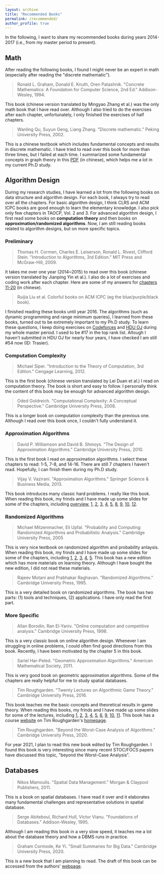 ```yaml
---
layout: archive
title: "Recommended Books"
permalink: /recommended/
author_profile: true
---
```


In the following, I want to share my recommended books during years 2014-2017 (i.e., from my master period  to present).


## Math

After reading the following books, I found I might never be an expert in math (especially after reading the "discrete mathematic").

> Ronald L. Graham, Donald E. Knuth, Oren Patashnik. "Concrete Mathematics: A Foundation for Computer Science, 2nd Ed." Addison-Wesley, 1994.

This book (chinese version translated by Mingyao Zhang et al.) was the only math book that I have read over. Although I also tried to do the exercises after each chapter, unfortunately, I only finished the exercises of half chapters.

> Wanling Qu, Suyun Geng, Liang Zhang. "Discrete mathematic." Peking University Press, 2002.

This is a chinese textbook which includes fundamental concepts and results in discrete mathematic. I have tried to read over this book for more than three times, but I failed at each time. I summarized some fundamental concepts in graph theory in this [PDF](https://github.com/yzengal/recommended-books/blob/main/concept-in-graph-theory.pdf) (in chinese), which helps me a lot in my current Ph.D study.

## Algorithm Design

During my research studies, I have learned a lot from the following books on data structure and algorithm design. For each book, I always try to read over all the chapters.
For basic algorithm design, I think CLRS and ACM ICPC books are good enough to learn the elementary knowledge. I also pick only few chapters in TAOCP, Vol. 2 and 3.
For advanced algorithm design, I first read some books on **computation theory** and then books on **approximation/randomized algorithms**. Now, I am still reading books related to algorithm designs, but on more specific topics.

### Preliminary 

> Thomas H. Cormen, Charles E. Leiserson, Ronald L. Rivest, Clifford Stein. "Introduction to Algorithms, 3rd Edition." MIT Press and McGraw-Hill, 2009.

It takes me over one year (2014~2015) to read over this book (chinese version translated by Jianping Yin et al.). I also do a lot of exercises and coding work after each chapter. Here are some of my answers for [chapters 11-20](https://github.com/yzengal/recommended-books/blob/main/CLRS-selected-answers.zip) (in chinese).

> Ruijia Liu et al. Colorful books on ACM ICPC (eg the blue/purple/black book). 

I finished reading these books until year 2016. The algorithms (such as dynamic programming and range minimum queries), I learned from these books, turned out to be extremely important to my Ph.D study. To learn these questions, I keep doing exercises on [Codeforces](http://codeforces.com/) and [HDU OJ](http://acm.hdu.edu.cn/) during my whole master period. I used to be #17 in the top rank list. Altough I haven't submitted in HDU OJ for nearly four years, I have checked I am still #54 now (ID: Trasier).

### Computation Complexity

> Michael Siper. "Introduction to the Theory of Computation, 3rd Edition." Cengage Learning, 2012.

This is the first book (chinese version translated by Lei Duan et al.) I read on computation theory. The book is short and easy to follow. I personally think the content of this book may be enough for advanced algorithm design.

> Oded Goldreich. "Computational Complexity: A Conceptual Perspective." Cambridge University Press, 2008.

This is a longer book on computation complexity than the previous one. Although I read over this book once, I couldn't fully understand it.

### Approximation Algorithms

> David P. Williamson and David B. Shmoys. "The Design of Approximation Algorithms." Cambridge University Press, 2010.

This is the first book I read on approximation algorithms. I select these chapters to read: 1-5, 7-8, and 14-16. There are still 7 chapters I haven't read. Hopefully, I can finish them during my Ph.D study.

> Vijay V. Vazirani. "Approximation Algorithms." Springer Science & Business Media, 2013.

This book introduces many classic hard problems. I really like this book. When reading this book, my frinds and I have made up some slides for some of the chapters, including
[overview](https://github.com/yzengal/recommended-books/blob/main/approximation/0-yxz.pptx), [1](https://github.com/yzengal/recommended-books/blob/main/approximation/1-yxz.pptx), [2](https://github.com/yzengal/recommended-books/blob/main/approximation/2-yxz.pptx), [3](https://github.com/yzengal/recommended-books/blob/main/approximation/3-yxz.pptx), [4](https://github.com/yzengal/recommended-books/blob/main/approximation/4-qyl.pptx), [5](https://github.com/yzengal/recommended-books/blob/main/approximation/5-ky.pptx), [8](https://github.com/yzengal/recommended-books/blob/main/approximation/8-yxz.pptx), [9](https://github.com/yzengal/recommended-books/blob/main/approximation/9-yxz.pptx), [10](https://github.com/yzengal/recommended-books/blob/main/approximation/10-yxz.pptx), [12](https://github.com/yzengal/recommended-books/blob/main/approximation/12-qyl.pdf).

### Randomized Algorithms

> Michael Mitzenmacher, Eli Upfal. "Probability and Computing: Randomized Algorithms and Probabilistic Analysis." Cambridge University Press, 2005

This is very nice textbook on randomized algorithm and probability anlaysis. When reading this book, my frinds and I have made up some slides for some of the chapters, including 
[1](https://github.com/yzengal/recommended-books/blob/main/randomized/1-yxz.pptx), [2](https://github.com/yzengal/recommended-books/blob/main/randomized/2-yxz.pdf), [3](https://github.com/yzengal/recommended-books/blob/main/randomized/3-ky.pptx), [4](https://github.com/yzengal/recommended-books/blob/main/randomized/4-qyl.pdf), [5](https://github.com/yzengal/recommended-books/blob/main/randomized/5-yxz.pdf).
This book has a new edition which has more materials on learning theory. Although I have bought the new edition, I did not read these materials.

> Rajeev Motani and Prabhakar Raghavan. "Randomized Algorithms." Cambridge University Press, 1995.

This is a very detailed book on randomized algorithms. The book has two parts: (1) tools and techniques, (2) applications. I have only read the first part.

### More Specific

> Allan Borodin, Ran El-Yaniv. "Online computation and competitive analysis." Cambridge University Press, 1998.

This is a very classic book on online algorithm design. Whenever I am struggling in online problems, I could often find good directions from this book. Recently, I have been motivated by the chapter 5 in this book.

> Sariel Har-Peled. "Geometric Approximation Algorithms." American Mathematical Society, 2011.

This is very good book on geometric approximation algorithms. Some of the chapters are really helpful for me to study spatial databases.

> Tim Roughgarden. "Twenty Lectures on Algorithmic Game Theory." Cambridge University Press, 2016.

This book teaches me the basic concepts and theoretical results in game theory. When reading this books, my frinds and I have made up some slides for some of the lectures, including 
[1](https://github.com/yzengal/recommended-books/blob/main/agt/1-yxz.pdf), [2](https://github.com/yzengal/recommended-books/blob/main/agt/2-yxz.pptx), [3](https://github.com/yzengal/recommended-books/blob/main/agt/3-yxz.pptx), [4](https://github.com/yzengal/recommended-books/blob/main/agt/4-jzf.pptx), [5](https://github.com/yzengal/recommended-books/blob/main/agt/5-yxz.pptx), [6](https://github.com/yzengal/recommended-books/blob/main/agt/6-yxz.pptx), [9](https://github.com/yzengal/recommended-books/blob/main/agt/9-yxz.pptx), [10](https://github.com/yzengal/recommended-books/blob/main/agt/10-yxz.pptx), [11](https://github.com/yzengal/recommended-books/blob/main/agt/11-hc.pptx).
This book has a course [website](http://timroughgarden.org/f13/f13.html) on Tim Roughgarden's [homepage](http://timroughgarden.org/).

> Tim Roughgarden. "Beyond the Worst-Case Analysis of Algorithms." Cambridge University Press, 2020.

For year 2021, I plan to read this new book edited by Tim Roughgarden. I found this book is very interesting since many recent STOC/FOCS papers have discussed this topic, "beyond the Worst-Case Analysis". 

## Databases

> Nikos Mamoulis. "Spatial Data Management." Morgan & Claypool Publishers, 2011.

This is a book on spatial databases. I have read it over and it elaborates many fundamental challenges and representative solutions in spatial database.

> Serge Abiteboul, Richard Hull, Victor Vianu. "Foundations of Databases." Addison-Wesley, 1995.

Although I am reading this book in a very slow speed, it teaches me a lot about the database theory and how a DBMS runs in practice.

> Graham Cormode, Ke Yi. "Small Summaries for Big Data." Cambridge University Press, 2020.

This is a new book that I am planning to read. The draft of this book can be accessed from the authors' [webpage](http://dimacs.rutgers.edu/~graham/ssbd.html).



